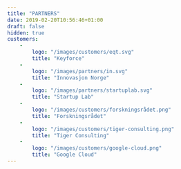 ```yaml
---
title: "PARTNERS"
date: 2019-02-20T10:56:46+01:00
draft: false
hidden: true
customers:
    -
        logo: "/images/customers/eqt.svg"
        title: "Keyforce"
    -
        logo: "/images/partners/in.svg"
        title: "Innovasjon Norge"
    -
        logo: "/images/partners/startuplab.svg"
        title: "Startup Lab"
    -
        logo: "/images/customers/forskningsrådet.png"
        title: "Forskningsrådet"
    -
        logo: "/images/customers/tiger-consulting.png"
        title: "Tiger Consulting"
    -
        logo: "/images/customers/google-cloud.png"
        title: "Google Cloud"
---
```

